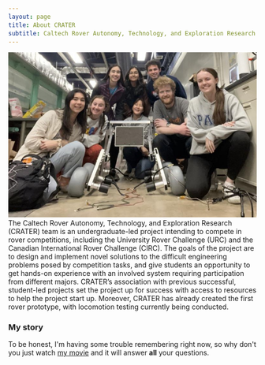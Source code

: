 ```yaml
---
layout: page
title: About CRATER
subtitle: Caltech Rover Autonomy, Technology, and Exploration Research
---
```

![Team members](assets/img/group.jpg)
The Caltech Rover Autonomy, Technology, and Exploration Research (CRATER) team is an undergraduate-led project intending to compete in rover competitions, including the University Rover Challenge (URC) and the Canadian International Rover Challenge (CIRC). The goals of the project are to design and implement novel solutions to the difficult engineering problems posed by competition tasks, and give students an opportunity to get hands-on experience with an involved system requiring participation from different majors. CRATER’s association with previous successful, student-led projects set the project up for success with access to resources to help the project start up. Moreover, CRATER has already created the first rover prototype, with locomotion testing currently being conducted.

### My story

To be honest, I'm having some trouble remembering right now, so why don't you just watch [my movie](https://en.wikipedia.org/wiki/The_Princess_Bride_%28film%29) and it will answer **all** your questions.
